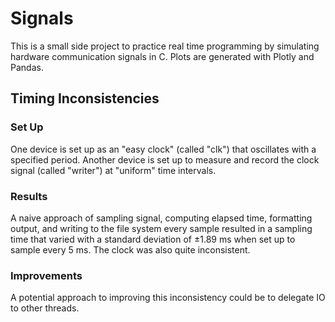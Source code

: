 # Signals

This is a small side project to practice real time programming by simulating hardware communication signals in C. Plots are generated with Plotly and Pandas.

## Timing Inconsistencies
### Set Up
One device is set up as an "easy clock" (called "clk") that oscillates with a specified period.
Another device is set up to measure and record the clock signal (called "writer") at "uniform" time intervals.

### Results
A naive approach of sampling signal, computing elapsed time, formatting output, and writing to the file system every sample resulted in a sampling time that varied with a standard deviation of $\pm1.89$ ms when set up to sample every $5$ ms. The clock was also quite inconsistent. 

### Improvements
A potential approach to improving this inconsistency could be to delegate IO to other threads.
